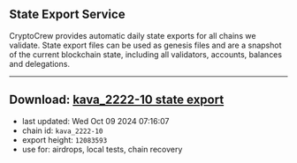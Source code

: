 ## State Export Service
CryptoCrew provides automatic daily state exports for all chains we validate. State export files can be used as genesis files and are a snapshot of the current blockchain state, including all validators, accounts, balances and delegations.

---
**Download: [kava_2222-10 state export](https://dl-eu2.ccvalidators.com/SERVICE/kava/kava_2222-10_export_12083593.json)**
---

- last updated: Wed Oct 09 2024 07:16:07
- chain id: `kava_2222-10`
- export height: `12083593`
- use for: airdrops, local tests, chain recovery
